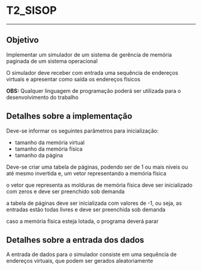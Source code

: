 # T2_SISOP

<hr>

## Objetivo

Implementar um simulador de um sistema de gerência de memória paginada de um sistema operacional

O simulador deve receber com entrada uma sequência de endereços virtuais e apresentar como saída os endereços físicos

**OBS:** Qualquer linguagem de programação poderá ser utilizada para o desenvolvimento do trabalho

## Detalhes sobre a implementação

Deve-se informar os seguintes parâmetros para inicialização:

- tamanho da memória virtual
- tamanho da memória física
- tamanho da página

Deve-se criar uma tabela de páginas, podendo ser de 1 ou mais níveis ou até mesmo invertida e, um vetor representando a memória física

o vetor que representa as molduras de memória física deve ser inicializado com zeros e deve ser preenchido sob demanda

a tabela de páginas deve ser inicializada com valores de -1, ou seja, as entradas estão todas livres e deve ser preenchida sob demanda

caso a memória física esteja lotada, o programa deverá parar

## Detalhes sobre a entrada dos dados

A entrada de dados para o simulador consiste em uma sequência de endereços virtuais, que podem ser gerados aleatoriamente
